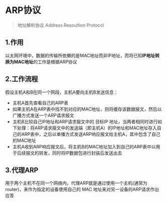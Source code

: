 # ARP协议

> 地址解析协议 Address Resoultion Protocol



## 1.作用

以太网环境中，数据的传输所依懒的是MAC地址而非IP地址，而将已知**IP地址转换为MAC地址**的工作是根据ARP协议



## 2.工作流程

假设主机A和B在同一个网段，主机A要向主机B发送信息：

* 主机A首先查看自己的ARP表
* 如果主机A在ARP表中找不到对应的MAC地址，则将缓存该数据报文，然后以广播方式发送一个ARP请求报文
* 主机B比较自己IP地址和ARP请求报文中的 目标IP 地址，当两者相同时进行如下处理：将ARP请求报文中的发送端（即主机A）的IP地址和MAC地址存入自己的ARP表中，之后以单播方式发送ARP响应报文给主机A，其中包含了自己的MAC地址
* 主机A收到ARP响应报文后，将主机B的MAC地址加入到自己的ARP表中以用于后续报文的转发，同时将IP数据包进行封装后发送出去



## 3.代理ARP

用于两个主机不在同一个网络内，代理ARP就是通过使用一个主机(通常为router)，来作为指定的设备使用自己的 MAC 地址来对另一设备的ARP请求作出应答